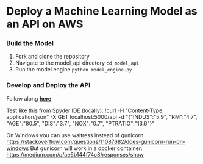 # Deploy a Machine Learning Model as an API on AWS


### Build the Model
1. Fork and clone the repository
2. Navigate to the model_api directory `cd model_api`
3. Run the model engine `python model_engine.py`


### Develop and Deploy the API
Follow along **[here](https://medium.com/@brent_64035/deploy-a-machine-learning-model-as-an-api-on-aws-43e92d08d05b)**

Test like this from Spyder IDE (locally):
!curl -H "Content-Type: application/json" -X GET localhost:5000/api -d "{\"INDUS\":\"5.9\", \"RM\":\"4.7\", \"AGE\":\"80.5\", \"DIS\":\"3.7\", \"NOX\":\"0.7\", \"PTRATIO\":\"13.6\"}"

On Windows you can use waitress instead of gunicorn:
https://stackoverflow.com/questions/11087682/does-gunicorn-run-on-windows
But gunicorn will work in a docker container:
https://medium.com/p/ae6b144f74c8/responses/show

